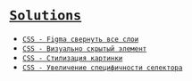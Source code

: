 # [`Solutions`](../index.md)

- [`CSS - Figma свернуть все слои`](<./CSS - Figma свернуть все слои.md>)
- [`CSS - Визуально скрытый элемент`](<./CSS - Визуально скрытый элемент.md>)
- [`CSS - Стилизация картинки`](<./CSS - Стилизация картинки.md>)
- [`CSS - Увеличение специфичности селектора`](<./CSS - Увеличение специфичности селектора.md>)
